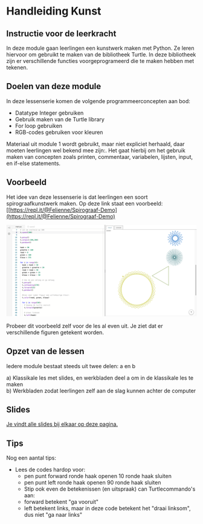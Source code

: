 # Handleiding Kunst

## Instructie voor de leerkracht

In deze module gaan leerlingen een kunstwerk maken met Python. Ze leren hiervoor om gebruikt te maken van de bibliotheek Turtle. In deze bibliotheek zijn er verschillende functies voorgeprogrameerd die te maken hebben met tekenen.

## Doelen van deze module

In deze lessenserie komen de volgende programmeerconcepten aan bod:

* Datatype Integer gebruiken
* Gebruik maken van de Turtle library
* For loop gebruiken
* RGB-codes gebruiken voor kleuren

Materiaal uit module 1 wordt gebruikt, maar niet expliciet herhaald, daar moeten leerlingen wel bekend mee zijn:. Het gaat hierbij om het gebruik maken van concepten zoals printen, commentaar, variabelen, lijsten, input, en if-else statements.

## Voorbeeld

Het idee van deze lessenserie is dat leerlingen een soort spirograafkunstwerk maken. Op deze link staat een voorbeeld: [[https://repl.it/@Felienne/Spirograaf-Demo](https://repl.it/@Felienne/Spirograaf-Demo)

![Voorbeeldcode \(links\) en de uitvoer van deze code \(rechts\)](../img/demo_kunst.png)

Probeer dit voorbeeld zelf voor de les al even uit. Je ziet dat er verschillende figuren getekent worden.

## Opzet van de lessen

Iedere module bestaat steeds uit twee delen: a en b

a\) Klassikale les met slides, en werkbladen deel a om in de klassikale les te maken   
b\) Werkbladen zodat leerlingen zelf aan de slag kunnen achter de computer

## Slides

[Je vindt alle slides bij elkaar op deze pagina.](https://slides.com/vhto/decks/module-kunst)

## Tips

Nog een aantal tips:

* Lees de codes hardop voor:
  * pen punt forward ronde haak openen 10 ronde haak sluiten
  * pen punt left ronde haak openen 90 ronde haak sluiten
  * Stip ook even de betekenissen \(en uitspraak\) can Turtlecommando's aan:
  * forward betekent "ga vooruit"
  * left betekent links, maar in deze code betekent het "draai linksom", dus niet "ga naar links"
